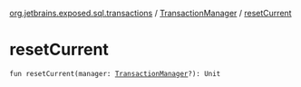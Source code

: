 [org.jetbrains.exposed.sql.transactions](../index.md) / [TransactionManager](index.md) / [resetCurrent](.)

# resetCurrent

`fun resetCurrent(manager: `[`TransactionManager`](index.md)`?): Unit`